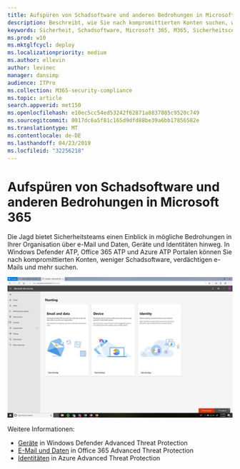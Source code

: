 ```yaml
---
title: Aufspüren von Schadsoftware und anderen Bedrohungen in Microsoft 365
description: Beschreibt, wie Sie nach kompromittierten Konten suchen, weniger Schadsoftware, verdächtige e-Mails und vieles mehr.
keywords: Sicherheit, Schadsoftware, Microsoft 365, M365, Sicherheitscenter, jagen, jagen, Windows Defender ATP, Office 365 ATP, Azure ATP
ms.prod: w10
ms.mktglfcycl: deploy
ms.localizationpriority: medium
ms.author: ellevin
author: levinec
manager: dansimp
audience: ITPro
ms.collection: M365-security-compliance
ms.topic: article
search.appverid: met150
ms.openlocfilehash: e10ec5cc54ed53242f62871a8837885c9520c749
ms.sourcegitcommit: 0017dc6a5f81c165d9dfd88be39a6bb17856582e
ms.translationtype: MT
ms.contentlocale: de-DE
ms.lasthandoff: 04/23/2019
ms.locfileid: "32256218"
---
```

# <a name="hunt-for-malware-and-other-threats-in-microsoft-365"></a>Aufspüren von Schadsoftware und anderen Bedrohungen in Microsoft 365

Die Jagd bietet Sicherheitsteams einen Einblick in mögliche Bedrohungen in Ihrer Organisation über e-Mail und Daten, Geräte und Identitäten hinweg. In Windows Defender ATP, Office 365 ATP und Azure ATP Portalen können Sie nach kompromittierten Konten, weniger Schadsoftware, verdächtigen e-Mails und mehr suchen.

![Seite "Hunting"](./media/security-docs/hunt.png)

Weitere Informationen:

* [Geräte](https://docs.microsoft.com/en-us/windows/security/threat-protection/windows-defender-atp/advanced-hunting-windows-defender-advanced-threat-protection) in Windows Defender Advanced Threat Protection
* [E-Mail und Daten](https://docs.microsoft.com/en-us/office365/securitycompliance/office-365-atp) in Office 365 Advanced Threat Protection
* [Identitäten](https://docs.microsoft.com/en-us/azure-advanced-threat-protection/investigate-a-user) in Azure Advanced Threat Protection
